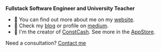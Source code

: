 **Fullstack Software Engineer and University Teacher**

- 🤔 You can find out more about me on my [website](https://lukaszkurant.com).
- 🌱 Check my [blog](https://lukaszkurant.com/blog) or profile on [medium](https://medium.com/@lukasz.kurant).
- 🔭 I'm the creator of [ConstCash](https://constcash.com). See more in the [AppStore](https://apps.apple.com/app/apple-store/id1586637609?pt=123524905&ct=lkwebpage&mt=8).

Need a consultation? [Contact me](https://lukaszkurant.com/contact)
